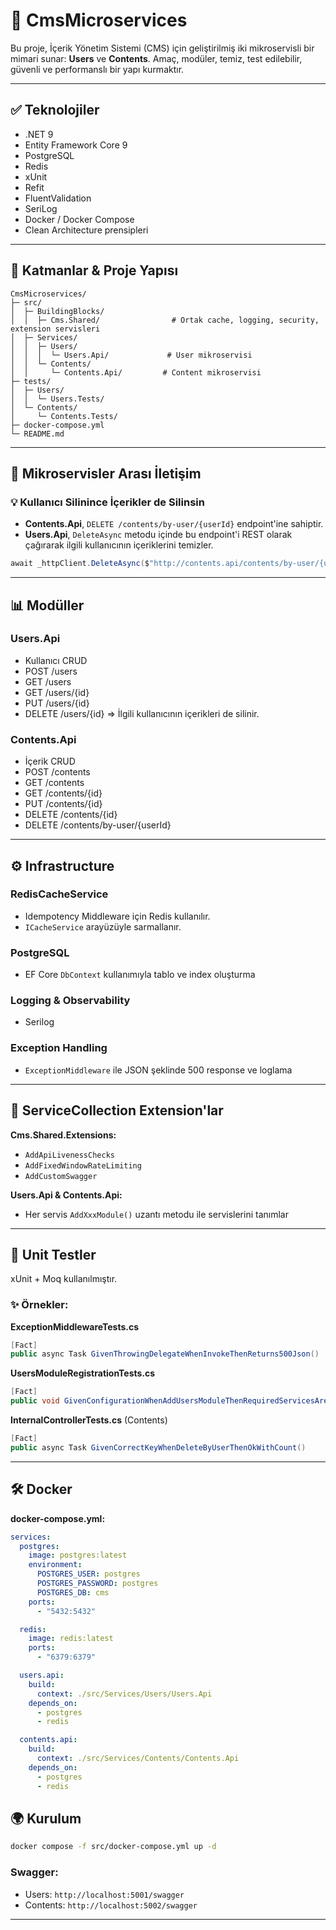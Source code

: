 # 📂 CmsMicroservices

Bu proje, İçerik Yönetim Sistemi (CMS) için geliştirilmiş iki mikroservisli bir mimari sunar: **Users** ve **Contents**. Amaç, modüler, temiz, test edilebilir, güvenli ve performanslı bir yapı kurmaktır.

---

## ✅ Teknolojiler

- .NET 9
- Entity Framework Core 9
- PostgreSQL
- Redis
- xUnit
- Refit
- FluentValidation
- SeriLog
- Docker / Docker Compose
- Clean Architecture prensipleri

---

## 🏡 Katmanlar & Proje Yapısı

```
CmsMicroservices/
├─ src/
│  ├─ BuildingBlocks/
│  │  ├─ Cms.Shared/                # Ortak cache, logging, security, extension servisleri
│  ├─ Services/
│  │  ├─ Users/
│  │  │  └─ Users.Api/             # User mikroservisi
│  │  └─ Contents/
│  │     └─ Contents.Api/         # Content mikroservisi
├─ tests/
│  ├─ Users/
│  │  └─ Users.Tests/
│  └─ Contents/
│     └─ Contents.Tests/
├─ docker-compose.yml
└─ README.md
```

---

## 🔗 Mikroservisler Arası İletişim

### 💡 Kullanıcı Silinince İçerikler de Silinsin

- **Contents.Api**, `DELETE /contents/by-user/{userId}` endpoint'ine sahiptir.
- **Users.Api**, `DeleteAsync` metodu içinde bu endpoint'i REST olarak çağırarak ilgili kullanıcının içeriklerini temizler.

```csharp
await _httpClient.DeleteAsync($"http://contents.api/contents/by-user/{userId}");
```

---

## 📊 Modüller

### Users.Api

- Kullanıcı CRUD
- POST /users
- GET /users
- GET /users/{id}
- PUT /users/{id}
- DELETE /users/{id} => İlgili kullanıcının içerikleri de silinir.

### Contents.Api

- İçerik CRUD
- POST /contents
- GET /contents
- GET /contents/{id}
- PUT /contents/{id}
- DELETE /contents/{id}
- DELETE /contents/by-user/{userId}

---

## ⚙️ Infrastructure

### RedisCacheService
- Idempotency Middleware için Redis kullanılır.
- `ICacheService` arayüzüyle sarmallanır.

### PostgreSQL
- EF Core `DbContext` kullanımıyla tablo ve index oluşturma

### Logging & Observability
- Serilog

### Exception Handling
- `ExceptionMiddleware` ile JSON şeklinde 500 response ve loglama

---

## 📖 ServiceCollection Extension'lar

**Cms.Shared.Extensions:**
- `AddApiLivenessChecks`
- `AddFixedWindowRateLimiting`
- `AddCustomSwagger`


**Users.Api & Contents.Api:**
- Her servis `AddXxxModule()` uzantı metodu ile servislerini tanımlar

---

## 📡 Unit Testler

xUnit + Moq kullanılmıştır. 

### ✨ Örnekler:

**ExceptionMiddlewareTests.cs**
```csharp
[Fact]
public async Task GivenThrowingDelegateWhenInvokeThenReturns500Json()
```

**UsersModuleRegistrationTests.cs**
```csharp
[Fact]
public void GivenConfigurationWhenAddUsersModuleThenRequiredServicesAreResolvable()
```

**InternalControllerTests.cs** (Contents)
```csharp
[Fact]
public async Task GivenCorrectKeyWhenDeleteByUserThenOkWithCount()
```

---

## 🛠 Docker

**docker-compose.yml:**
```yaml
services:
  postgres:
    image: postgres:latest
    environment:
      POSTGRES_USER: postgres
      POSTGRES_PASSWORD: postgres
      POSTGRES_DB: cms
    ports:
      - "5432:5432"

  redis:
    image: redis:latest
    ports:
      - "6379:6379"

  users.api:
    build:
      context: ./src/Services/Users/Users.Api
    depends_on:
      - postgres
      - redis

  contents.api:
    build:
      context: ./src/Services/Contents/Contents.Api
    depends_on:
      - postgres
      - redis
```



## 🌍 Kurulum

```bash
docker compose -f src/docker-compose.yml up -d
```

### Swagger:
- Users: `http://localhost:5001/swagger`
- Contents: `http://localhost:5002/swagger`

---


